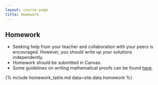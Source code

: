 ```yaml
---
layout: course-page
title: Homework
---
```


## Homework
 * Seeking help from your teacher and collaboration with your peers is encouraged. However, you should write up your solutions independently.
 * Homework should be submitted in Canvas.
 * Some guidelines on writing mathematical proofs can be found [here](assets/homework/Proof-writing-guidelines.pdf).


{% include homework_table.md  data=site.data.homework %}

<div style="padding-bottom: 40px"></div>
